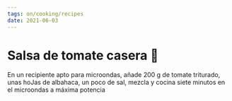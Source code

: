 ```yaml
---
tags: on/cooking/recipes
date: 2021-06-03
---
```

# Salsa de tomate casera 🍅
En un recipiente apto para microondas, añade 200 g de tomate triturado, unas hoJas de albahaca, un poco de sal, mezcla y cocina siete minutos en el microondas a máxima potencia
